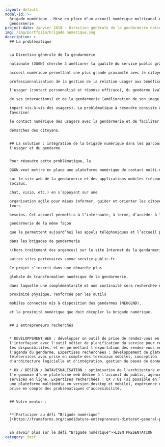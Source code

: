 ```yaml
---
layout: default
modal-id: >-
  Brigade numérique - Mise en place d'un accueil numérique multicanal de la
  gendarmerie
project-date: Janvier 2018 - Direction générale de la gendarmerie nationale (DGGN)
img: /img/portfolio/brigade numerique.png
description: >-
  ## La problématique


  La Direction générale de la gendarmerie

  nationale (DGGN) cherche à améliorer la qualité du service public grâce à un

  accueil numérique permettant une plus grande proximité avec le citoyen et une

  professionnalisation de la gestion de la relation usager aux bénéfices de

  l’usager (contact personnalisé et réponse efficace), du gendarme (valorisation

  de ses interactions) et de la gendarmerie (amélioration de son image et de son

  impact vis-à-vis des usagers). La problématique à résoudre consiste à
  favoriser

  le contact numérique des usagers avec la gendarmerie et de faciliter les

  démarches des citoyens.


  ## La solution : intégration de la brigade numérique dans les parcours de
  l'usager et du gendarme


  Pour résoudre cette problématique, la

  DGGN veut mettre en place une plateforme numérique de contact multi-canal

  sur le site web de la gendarmerie et des applications mobiles (réseaux
  sociaux,

  chat, visio, etc.) en s’appuyant sur une

  organisation agile pour mieux informer, guider et orienter les citoyens selon
  leurs

  besoins. Cet accueil permettra à l’internaute, à terme, d’accéder à la

  gendarmerie de la même façon

  que le permettent aujourd’hui les appels téléphoniques et l’accueil physique

  dans les brigades de gendarmerie

  \(hors traitement des urgences) sur le site Internet de la gendarmerie et les

  autres sites partenaires comme service-public.fr.

  Ce projet s’inscrit dans une démarche plus

  globale de transformation numérique de la gendarmerie,

  dans laquelle une complémentarité et une continuité sera recherchée entre la

  proximité physique, renforcée par les outils

  mobiles connectés mis à disposition des gendarmes (NEOGEND),

  et la proximité numérique que doit décupler la brigade numérique.


  ## 2 entrepreneurs recherchés


  * DEVELOPPEMENT WEB : développer un outil de prise de rendez-vous en ligne en
  l'interfaçant avec l'outil métier de planification du service pour récupérer
  les disponibilités, et en permettant l'exportation des rendez-vous vers
  l'agenda du gendarme. Expertises recherchées : développement de plateformes de
  téléservices avec prise en compte des terminaux mobiles, conception
  d'architecture logicielle et d'intégration, gestion de bases de données.

  * UX / DESIGN / DATAVISUALISATION : optimisation de l'architecture et de
  l'ergonomie d'une plateforme web dédiée à l'accueil du public, agencement de
  services en ligne. Expertises recherchées : UX / UI (si possible en lien avec
  une plateforme multimédia en version desktop et mobile), expérience dans la
  prise en compte des problématiques d'accessibilité. 


  ## Votre mentor :


  **[Participer au défi “Brigade numérique”
  ](https://framaforms.org/candidature-entrepreneurs-dinteret-general-promo-2-1501592391)**


  En savoir plus sur le défi "Brigade numérique">>LIEN PRESENTATION
category: test
---
```



